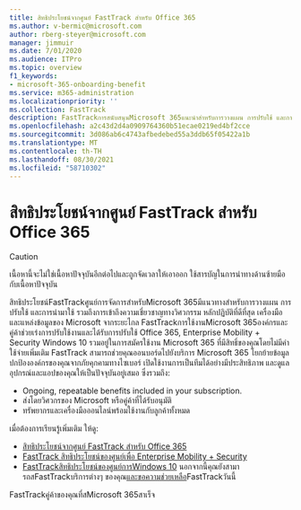 ```yaml
---
title: สิทธิประโยชน์จากศูนย์ FastTrack สำหรับ Office 365
ms.author: v-bermic@microsoft.com
author: rberg-steyer@microsoft.com
manager: jimmuir
ms.date: 7/01/2020
ms.audience: ITPro
ms.topic: overview
f1_keywords:
- microsoft-365-onboarding-benefit
ms.service: m365-administration
ms.localizationpriority: ''
ms.collection: FastTrack
description: FastTrackการสนับสนุนMicrosoft 365แนะนําสําหรับการวางแผน การปรับใช้ และการนํามาใช้ รวมถึงการเข้าถึงความเชี่ยวชาญทางวิศวกรรมของ Microsoft, หลักปฏิบัติที่ดีที่สุด, เครื่องมือ และแหล่งข้อมูลจากระยะไกล FastTrackธุรกิจMicrosoft 365องค์กรและคู่ค้าช่วยเร่งการปรับใช้งานและได้รับการปรับใช้ Office 365, Windows 10 และ Enterprise Mobility + Security ให้กับผู้ใช้
ms.openlocfilehash: a2c43d2d4a0909764360b51ecae0219ed4bf2cce
ms.sourcegitcommit: 3d086ab6c4743afbedebed55a3ddb65f05422a1b
ms.translationtype: MT
ms.contentlocale: th-TH
ms.lasthandoff: 08/30/2021
ms.locfileid: "58710302"
---
```

# <a name="fasttrack-center-benefit-for-microsoft-365"></a>สิทธิประโยชน์จากศูนย์ FastTrack สำหรับ Office 365

> [!CAUTION]
> เนื้อหานี้จะไม่ใช่เนื้อหาปัจจุบันอีกต่อไปและถูกจัดเวลาให้เอาออก ใช้สารบัญในการนําทางด้านซ้ายมือกับเนื้อหาปัจจุบัน

สิทธิประโยชน์FastTrackศูนย์การจัดการสําหรับMicrosoft 365มีแนวทางสําหรับการวางแผน การปรับใช้ และการนํามาใช้ รวมถึงการเข้าถึงความเชี่ยวชาญทางวิศวกรรม หลักปฏิบัติที่ดีที่สุด เครื่องมือ และแหล่งข้อมูลของ Microsoft จากระยะไกล FastTrackการใช้งานMicrosoft 365องค์กรและคู่ค้าช่วยเร่งการปรับใช้งานและได้รับการปรับใช้ Office 365, Enterprise Mobility + Security Windows 10 รวมอยู่ในการสมัครใช้งาน Microsoft 365 ที่มีสิทธิ์ของคุณโดยไม่มีค่าใช้จ่ายเพิ่มเติม FastTrack สามารถช่วยคุณออนบอร์ดไปยังบริการ Microsoft 365 โยกย้ายข้อมูล ปกป้ององค์กรของคุณจากภัยคุกคามทางไซเบอร์ เปิดใช้งานการเป็นทีมได้อย่างมีประสิทธิภาพ และดูแลอุปกรณ์และแอปของคุณให้เป็นปัจจุบันอยู่เสมอ ซึ่งรวมถึง:

- Ongoing, repeatable benefits included in your subscription.
- ส่งโดยวิศวกรของ Microsoft หรือคู่ค้าที่ได้รับอนุมัติ
- ทรัพยากรและเครื่องมือออนไลน์พร้อมใช้งานกับลูกค้าทั้งหมด
  
เมื่อต้องการเรียนรู้เพิ่มเติม ให้ดู:

- [สิทธิประโยชน์จากศูนย์ FastTrack สำหรับ Office 365](O365-fasttrack-benefit-for-office-365.md) 
- [FastTrack สิทธิประโยชน์ของศูนย์เพื่อ Enterprise Mobility + Security](EMS-fasttrack-benefit-for-EMS.md)
- [FastTrackสิทธิประโยชน์ของศูนย์การWindows 10](Win-10-fasttrack-benefit-for-Windows-10.md) นอกจากนี้คุณยังสามารถสFastTrackบริการต่างๆ ของคุณ[และขอความช่วยเหลือ](https://go.microsoft.com/fwlink/p/?LinkId=2003903)FastTrackวันนี้

FastTrackคู่ค้าของคุณที่สMicrosoft 365สาเร็จ
  